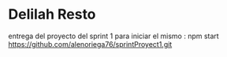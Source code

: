 # Delilah Resto 
entrega del proyecto del sprint 1
para iniciar el mismo : npm start
https://github.com/alenoriega76/sprintProyect1.git
